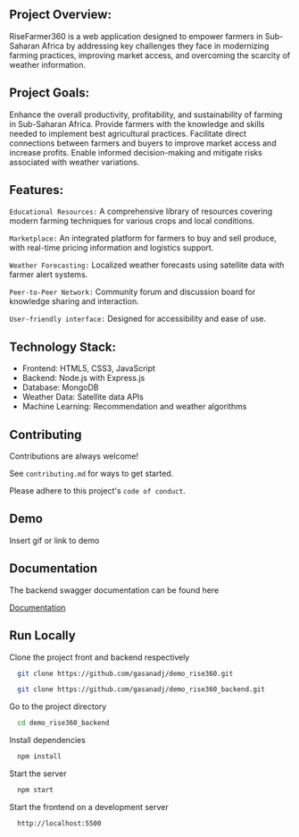 ## Project Overview:

RiseFarmer360 is a web application designed to empower farmers in Sub-Saharan Africa by addressing key challenges they face in modernizing farming practices, improving market access, and overcoming the scarcity of weather information.

## Project Goals:

Enhance the overall productivity, profitability, and sustainability of farming in Sub-Saharan Africa.
Provide farmers with the knowledge and skills needed to implement best agricultural practices.
Facilitate direct connections between farmers and buyers to improve market access and increase profits.
Enable informed decision-making and mitigate risks associated with weather variations.

## Features:

`Educational Resources:` A comprehensive library of resources covering modern farming techniques for various crops and local conditions.

`Marketplace:` An integrated platform for farmers to buy and sell produce, with real-time pricing information and logistics support.

`Weather Forecasting:` Localized weather forecasts using satellite data with farmer alert systems.

`Peer-to-Peer Network:` Community forum and discussion board for knowledge sharing and interaction.

`User-friendly interface:` Designed for accessibility and ease of use.

## Technology Stack:

- Frontend: HTML5, CSS3, JavaScript
- Backend: Node.js with Express.js
- Database: MongoDB
- Weather Data: Satellite data APIs
- Machine Learning: Recommendation and weather algorithms

## Contributing

Contributions are always welcome!

See `contributing.md` for ways to get started.

Please adhere to this project's `code of conduct`.

## Demo

Insert gif or link to demo

## Documentation

The backend swagger documentation can be found here

[Documentation](https://https://risefarmer360.onrender.com/api-docs)

## Run Locally

Clone the project front and backend respectively

```bash
  git clone https://github.com/gasanadj/demo_rise360.git
```

```bash
  git clone https://github.com/gasanadj/demo_rise360_backend.git
```

Go to the project directory

```bash
  cd demo_rise360_backend
```

Install dependencies

```bash
  npm install
```

Start the server

```bash
  npm start
```

Start the frontend on a development server

```bash
  http://localhost:5500
```
